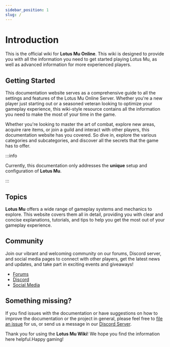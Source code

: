 ```yaml
---
sidebar_position: 1
slug: /
---
```


# Introduction

This is the official wiki for **Lotus Mu Online**. This wiki is designed to provide you with all the information you need to get started playing Lotus Mu, as well as advanced information for more experienced players.

## Getting Started

This documentation website serves as a comprehensive guide to all the settings and features of the Lotus Mu Online Server. Whether you're a new player just starting out or a seasoned veteran looking to optimize your gameplay experience, this wiki-style resource contains all the information you need to make the most of your time in the game.

Whether you're looking to master the art of combat, explore new areas, acquire rare items, or join a guild and interact with other players, this documentation website has you covered. So dive in, explore the various categories and subcategories, and discover all the secrets that the game has to offer.

:::info

Currently, this documentation only addresses the **unique** setup and configuration of **Lotus Mu**.

:::

## Topics

**Lotus Mu** offers a wide range of gameplay systems and mechanics to explore. This website covers them all in detail, providing you with clear and concise explanations, tutorials, and tips to help you get the most out of your gameplay experience.

## Community

Join our vibrant and welcoming community on our forums, Discord server, and social media pages to connect with other players, get the latest news and updates, and take part in exciting events and giveaways!

- [Forums](https://forum.lotusmu.org)
- [Discord](https://discord.com/HQGpHQ69uc)
- [Social Media](#)

## Something missing?

If you find issues with the documentation or have suggestions on how to improve the documentation or the project in general, please feel free to [file an issue](https://lotusmu.org/support) for us, or send us a message in our [Discord Server](#).

Thank you for using the **Lotus Mu Wiki**! We hope you find the information here helpful.Happy gaming!
